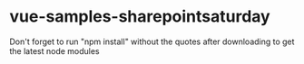 # vue-samples-sharepointsaturday

Don't forget to run "npm install" without the quotes after downloading to get the latest node modules
